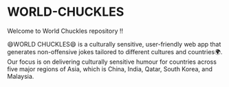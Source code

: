 # WORLD-CHUCKLES
Welcome to World Chuckles repository !!

😄WORLD CHUCKLES😄 is a culturally sensitive, user-friendly web app that generates non-offensive jokes tailored to different cultures and countries🌍. Our focus is on delivering culturally sensitive humour for countries across five major regions of Asia, which is China, India, Qatar, South Korea, and Malaysia.


